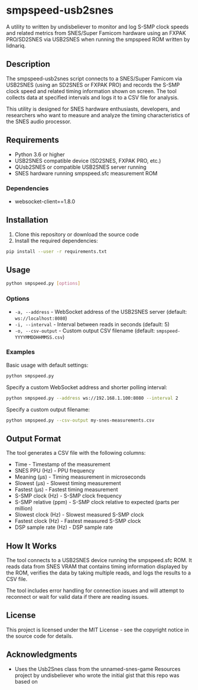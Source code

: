 # smpspeed-usb2snes

A utility to written by undisbeliever to monitor and log S-SMP clock speeds and related metrics from SNES/Super Famicom hardware using an FXPAK PRO/SD2SNES via USB2SNES when running the smpspeed ROM written by lidnariq.

## Description

The smpspeed-usb2snes script connects to a SNES/Super Famicom via USB2SNES (using an SD2SNES or FXPAK PRO) and records the S-SMP clock speed and related timing information shown on screen. The tool collects data at specified intervals and logs it to a CSV file for analysis.

This utility is designed for SNES hardware enthusiasts, developers, and researchers who want to measure and analyze the timing characteristics of the SNES audio processor.

## Requirements

- Python 3.6 or higher
- USB2SNES compatible device (SD2SNES, FXPAK PRO, etc.)
- QUsb2SNES or compatible USB2SNES server running
- SNES hardware running smpspeed.sfc measurement ROM

### Dependencies

- websocket-client==1.8.0

## Installation

1. Clone this repository or download the source code
2. Install the required dependencies:

```bash
pip install --user -r requirements.txt
```

## Usage

```bash
python smpspeed.py [options]
```

### Options

- `-a, --address` - WebSocket address of the USB2SNES server (default: `ws://localhost:8080`)
- `-i, --interval` - Interval between reads in seconds (default: 5)
- `-o, --csv-output` - Custom output CSV filename (default: `smpspeed-YYYYMMDDHHMMSS.csv`)

### Examples

Basic usage with default settings:
```bash
python smpspeed.py
```

Specify a custom WebSocket address and shorter polling interval:
```bash
python smpspeed.py --address ws://192.168.1.100:8080 --interval 2
```

Specify a custom output filename:
```bash
python smpspeed.py --csv-output my-snes-measurements.csv
```

## Output Format

The tool generates a CSV file with the following columns:

- Time - Timestamp of the measurement
- SNES PPU (Hz) - PPU frequency 
- Meaning (μs) - Timing measurement in microseconds
- Slowest (μs) - Slowest timing measurement
- Fastest (μs) - Fastest timing measurement
- S-SMP clock (Hz) - S-SMP clock frequency
- S-SMP relative (ppm) - S-SMP clock relative to expected (parts per million)
- Slowest clock (Hz) - Slowest measured S-SMP clock
- Fastest clock (Hz) - Fastest measured S-SMP clock
- DSP sample rate (Hz) - DSP sample rate

## How It Works

The tool connects to a USB2SNES device running the smpspeed.sfc ROM. It reads data from SNES VRAM that contains timing information displayed by the ROM, verifies the data by taking multiple reads, and logs the results to a CSV file.

The tool includes error handling for connection issues and will attempt to reconnect or wait for valid data if there are reading issues.

## License

This project is licensed under the MIT License - see the copyright notice in the source code for details.

## Acknowledgments

- Uses the Usb2Snes class from the unnamed-snes-game Resources project by undisbeliever who wrote the initial gist that this repo was based on

